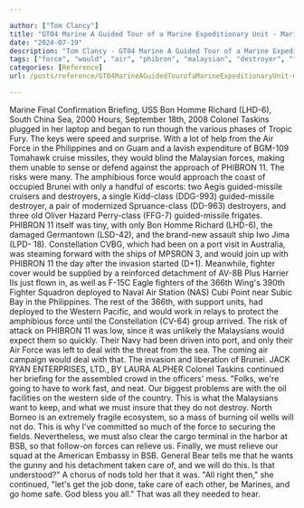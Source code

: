 ```yaml
---

author: ["Tom Clancy"]
title: "GT04 Marine A Guided Tour of a Marine Expeditionary Unit - Marine_split_219.html"
date: "2024-07-19"
description: "Tom Clancy - GT04 Marine A Guided Tour of a Marine Expeditionary Unit"
tags: ["force", "would", "air", "phibron", "malaysian", "destroyer", "fighter", "must", "marine", "briefing", "bon", "homme", "richard", "sea", "colonel", "taskins", "philippine", "approach", "risk", "amphibious", "brunei", "ship", "constellation", "port", "invasion"]
categories: [Reference]
url: /posts/reference/GT04MarineAGuidedTourofaMarineExpeditionaryUnit-marinesplit219html

---
```



Marine
Final Confirmation Briefing, USS Bon Homme Richard (LHD-6), South China Sea, 2000 Hours, September 18th, 2008
Colonel Taskins plugged in her laptop and began to run though the various phases of Tropic Fury. The keys were speed and surprise. With a lot of help from the Air Force in the Philippines and on Guam and a lavish expenditure of BGM-109 Tomahawk cruise missiles, they would blind the Malaysian forces, making them unable to sense or defend against the approach of PHIBRON 11. The risks were many. The amphibious force would approach the coast of occupied Brunei with only a handful of escorts: two Aegis guided-missile cruisers and destroyers, a single Kidd-class (DDG-993) guided-missile destroyer, a pair of modernized Spruance-class (DD-963) destroyers, and three old Oliver Hazard Perry-class (FFG-7) guided-missile frigates. PHIBRON 11 itself was tiny, with only Bon Homme Richard (LHD-6), the damaged Germantown (LSD-42), and the brand-new assault ship Iwo Jima (LPD- 18). Constellation CVBG, which had been on a port visit in Australia, was steaming forward with the ships of MPSRON 3, and would join up with PHIBRON 11 the day after the invasion started (D+1). Meanwhile, fighter cover would be supplied by a reinforced detachment of AV-8B Plus Harrier IIs just flown in, as well as F-15C Eagle fighters of the 366th Wing's 390th Fighter Squadron deployed to Naval Air Station (NAS) Cubi Point near Subic Bay in the Philippines. The rest of the 366th, with support units, had deployed to the Western Pacific, and would work in relays to protect the amphibious force until the Constellation (CV-64) group arrived. The risk of attack on PHIBRON 11 was low, since it was unlikely the Malaysians would expect them so quickly. Their Navy had been driven into port, and only their Air Force was left to deal with the threat from the sea. The coming air campaign would deal with that.
The invasion and liberation of Brunei. JACK RYAN ENTERPRISES, LTD., BY LAURA ALPHER
Colonel Taskins continued her briefing for the assembled crowd in the officers' mess. "Folks, we're going to have to work fast, and neat. Our biggest problems are with the oil facilities on the western side of the country. This is what the Malaysians want to keep, and what we must insure that they do not destroy. North Borneo is an extremely fragile ecosystem, so a mass of burning oil wells will not do. This is why I've committed so much of the force to securing the fields. Nevertheless, we must also clear the cargo terminal in the harbor at BSB, so that follow-on forces can relieve us. Finally, we must relieve our squad at the American Embassy in BSB. General Bear tells me that he wants the gunny and his detachment taken care of, and we will do this. Is that understood?"
A chorus of nods told her that it was.
"All right then," she continued, "let's get the job done, take care of each other, be Marines, and go home safe. God bless you all."
That was all they needed to hear.
